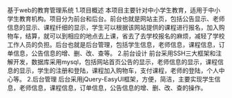 基于web的教育管理系统
1.项目概述
本项目主要针对中小学生教育，适用于中小学生教育机构。项目分为前台和后台。前台也就是网站主页，包括公告显示、老师信息的显示、课程纤细的显示，学生可以根据该网站提供的课程进行报名，加入购物车，结算，就可以到相应的地点去上课，省去了去学校报名的麻烦，减轻了学校工作人员的负担。后台也就是后台管理，包括学生信息，老师信息，课程信息，订单信息，公告信息的增、删、改、查等。
2.前台设计
前台采用SSH三大框架和注解开发，数据库采用mysql，包括网站首页公告的显示，老师信息的显示，课程信息的显示，学生的注册和登陆，课程加入购物车，支付课程，老师的登陆，个人中心等。
2.后台管理
后台采用jQuery-EasyUI框架，方便，简洁，主要实现学生信息，老师信息，课程信息，订单信息，公告信息的增、删、改、查的操作。
